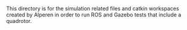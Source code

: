 This directory is for the simulation related files and catkin workspaces created by Alperen in order to run ROS and Gazebo tests that include a quadrotor.